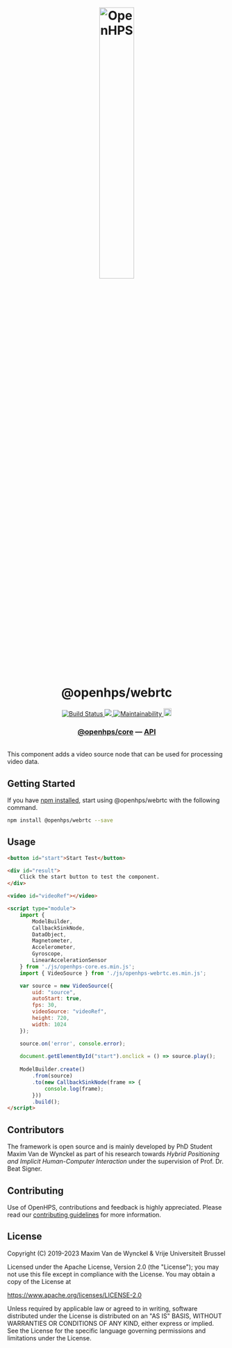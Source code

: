 <h1 align="center">
  <img alt="OpenHPS" src="https://openhps.org/images/logo_text-512.png" width="40%" /><br />
  @openhps/webrtc
</h1>
<p align="center">
    <a href="https://github.com/OpenHPS/openhps-web/actions/workflows/main.yml" target="_blank">
        <img alt="Build Status" src="https://github.com/OpenHPS/openhps-web/actions/workflows/main.yml/badge.svg">
    </a>
    <a href="https://codecov.io/gh/OpenHPS/openhps-web">
        <img src="https://codecov.io/gh/OpenHPS/openhps-web/branch/master/graph/badge.svg"/>
    </a>
    <a href="https://codeclimate.com/github/OpenHPS/openhps-web/" target="_blank">
        <img alt="Maintainability" src="https://img.shields.io/codeclimate/maintainability/OpenHPS/openhps-web">
    </a>
    <a href="https://badge.fury.io/js/@openhps%web">
        <img src="https://badge.fury.io/js/@openhps%2Fweb.svg" alt="npm version" height="18">
    </a>
</p>

<h3 align="center">
    <a href="https://github.com/OpenHPS/openhps-core">@openhps/core</a> &mdash; <a href="https://openhps.org/docs/web">API</a>
</h3>

<br />
This component adds a video source node that can be used for processing video data.

## Getting Started
If you have [npm installed](https://www.npmjs.com/get-npm), start using @openhps/webrtc with the following command.
```bash
npm install @openhps/webrtc --save
```
## Usage

```html
<button id="start">Start Test</button>

<div id="result">
    Click the start button to test the component.
</div>

<video id="videoRef"></video>

<script type="module">
    import { 
        ModelBuilder, 
        CallbackSinkNode, 
        DataObject,
        Magnetometer,
        Accelerometer,
        Gyroscope,
        LinearAccelerationSensor
    } from './js/openhps-core.es.min.js';
    import { VideoSource } from './js/openhps-webrtc.es.min.js';

    var source = new VideoSource({
        uid: "source",
        autoStart: true,
        fps: 30,
        videoSource: "videoRef",
        height: 720,
        width: 1024
    });

    source.on('error', console.error);
    
    document.getElementById("start").onclick = () => source.play();
    
    ModelBuilder.create()
        .from(source)
        .to(new CallbackSinkNode(frame => {
            console.log(frame);
        }))
        .build();
</script>
```

## Contributors
The framework is open source and is mainly developed by PhD Student Maxim Van de Wynckel as part of his research towards *Hybrid Positioning and Implicit Human-Computer Interaction* under the supervision of Prof. Dr. Beat Signer.

## Contributing
Use of OpenHPS, contributions and feedback is highly appreciated. Please read our [contributing guidelines](CONTRIBUTING.md) for more information.

## License
Copyright (C) 2019-2023 Maxim Van de Wynckel & Vrije Universiteit Brussel

Licensed under the Apache License, Version 2.0 (the "License"); you may not use this file except in compliance with the License. You may obtain a copy of the License at

https://www.apache.org/licenses/LICENSE-2.0

Unless required by applicable law or agreed to in writing, software distributed under the License is distributed on an "AS IS" BASIS, WITHOUT WARRANTIES OR CONDITIONS OF ANY KIND, either express or implied. See the License for the specific language governing permissions and limitations under the License.